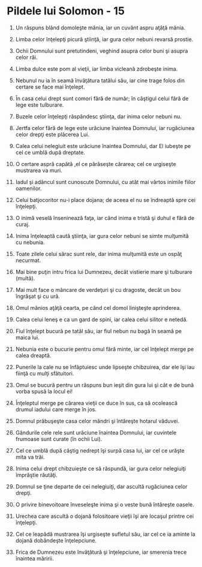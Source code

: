 # Pildele lui Solomon - 15

1. Un răspuns blând domoleşte mânia, iar un cuvânt aspru aţâţă mânia. 

2. Limba celor înţelepţi picură ştiinţă, iar gura celor nebuni revarsă prostie. 

3. Ochii Domnului sunt pretutindeni, veghind asupra celor buni şi asupra celor răi. 

4. Limba dulce este pom al vieţii, iar limba vicleană zdrobeşte inima. 

5. Nebunul nu ia în seamă învăţătura tatălui său, iar cine trage folos din certare se face mai înţelept. 

6. În casa celui drept sunt comori fără de număr; în câştigul celui fără de lege este tulburare. 

7. Buzele celor înţelepţi răspândesc ştiinţa, dar inima celor nebuni nu. 

8. Jertfa celor fără de lege este urâciune înaintea Domnului, iar rugăciunea celor drepţi este plăcerea Lui. 

9. Calea celui nelegiuit este urâciune înaintea Domnului, dar El iubeşte pe cel ce umblă după dreptate. 

10. O certare aspră capătă ,el ce părăseşte cărarea; cel ce urgiseşte mustrarea va muri. 

11. Iadul şi adâncul sunt cunoscute Domnului, cu atât mai vârtos inimile fiilor oamenilor. 

12. Celui batjocoritor nu-i place dojana; de aceea el nu se îndreaptă spre cei înţelepţi. 

13. O inimă veselă înseninează faţa, iar când inima e tristă şi duhul e fără de curaj. 

14. Inima înţeleaptă caută ştiinţa, iar gura celor nebuni se simte mulţumită cu nebunia. 

15. Toate zilele celui sărac sunt rele, dar inima mulţumită este un ospăţ necurmat. 

16. Mai bine puţin intru frica lui Dumnezeu, decât vistierie mare şi tulburare (multă). 

17. Mai mult face o mâncare de verdeţuri şi cu dragoste, decât un bou îngrăşat şi cu ură. 

18. Omul mânios aţâţă cearta, pe când cel domol linişteşte aprinderea. 

19. Calea celui leneş e ca un gard de spini, iar calea celui silitor e netedă. 

20. Fiul înţelept bucură pe tatăl său, iar fiul nebun nu bagă în seamă pe maica lui. 

21. Nebunia este o bucurie pentru omul fără minte, iar cel înţelept merge pe calea dreaptă. 

22. Punerile la cale nu se înfăptuiesc unde lipseşte chibzuirea, dar ele îşi iau fiinţă cu mulţi sfătuitori. 

23. Omul se bucură pentru un răspuns bun ieşit din gura lui şi cât e de bună vorba spusă la locul ei! 

24. Înţeleptul merge pe cărarea vieţii ce duce în sus, ca să ocolească drumul iadului care merge în jos. 

25. Domnul prăbuşeşte casa celor mândri şi întăreşte hotarul văduvei. 

26. Gândurile cele rele sunt urâciune înaintea Domnului, iar cuvintele frumoase sunt curate (în ochii Lui). 

27. Cel ce umblă după câştig nedrept îşi surpă casa lui, iar cel ce urăşte mita va trăi. 

28. Inima celui drept chibzuieşte ce să răspundă, iar gura celor nelegiuiţi împrăştie răutăţi. 

29. Domnul se ţine departe de cei nelegiuiţi, dar ascultă rugăciunea celor drepţi. 

30. O privire binevoitoare înveseleşte inima şi o veste bună întăreşte oasele. 

31. Urechea care ascultă o dojană folositoare vieţii îşi are locaşul printre cei înţelepţi. 

32. Cel ce leapădă mustrarea îşi urgiseşte sufletul său, iar cel ce ia aminte la dojană dobândeşte înţelepciune. 

33. Frica de Dumnezeu este învăţătură şi înţelepciune, iar smerenia trece înaintea măririi. 

